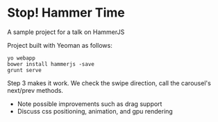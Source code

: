 Stop! Hammer Time
=================

A sample project for a talk on HammerJS

Project built with Yeoman as follows:

```
yo webapp
bower install hammerjs -save
grunt serve
```

Step 3 makes it work. We check the swipe direction, call the carousel's next/prev methods.

* Note possible improvements such as drag support
* Discuss css positioning, animation, and gpu rendering
